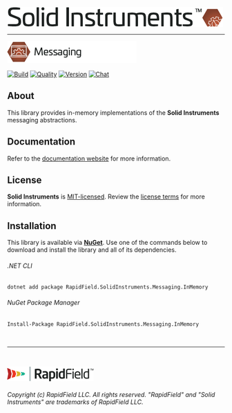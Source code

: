 <!--
Copyright (c) RapidField LLC. Licensed under the MIT License. See LICENSE.txt in the project root for license information.
-->

[![Solid Instruments logo](../../SolidInstruments.Logo.Color.Transparent.500w.png)](../../README.md)
- - -

![Messaging label](../RapidField.SolidInstruments.Messaging/Label.Messaging.300w.png)

[![Build](https://img.shields.io/appveyor/ci/rapidfield/solid-instruments?style=popout&label=build&logo=appveyor&logoColor=lightgrey)](https://ci.appveyor.com/project/rapidfield/solid-instruments/branch/master)
[![Quality](https://img.shields.io/codefactor/grade/github/rapidfield/solid-instruments/master.svg?style=popout&label=quality&logo=codeforces&logoColor=lightgrey)](https://www.codefactor.io/repository/github/rapidfield/solid-instruments)
[![Version](https://img.shields.io/nuget/vpre/RapidField.SolidInstruments.Messaging.InMemory.svg?style=popout&color=blue&label=version&logo=nuget&logoColor=lightgrey)](https://www.nuget.org/packages/RapidField.SolidInstruments.Messaging.InMemory)
[![Chat](https://img.shields.io/gitter/room/rapidfield/solid-instruments?style=popout&color=teal&label=chat&logo=gitter&logoColor=lightgrey)](https://gitter.im/RapidField/solid-instruments)

## About

This library provides in-memory implementations of the **Solid Instruments** messaging abstractions.

## Documentation

Refer to the [documentation website](https://www.solidinstruments.com/api/RapidField.SolidInstruments.Messaging.InMemory.html) for more information.

## License

**Solid Instruments** is [MIT-licensed](https://en.wikipedia.org/wiki/MIT_License). Review the [license terms](../../LICENSE.txt) for more information.

## Installation

This library is available via [**NuGet**](https://docs.microsoft.com/en-us/nuget/quickstart/install-and-use-a-package-in-visual-studio). Use one of the commands below to download and install the library and all of its dependencies.

###### .NET CLI

```shell
dotnet add package RapidField.SolidInstruments.Messaging.InMemory
```

###### NuGet Package Manager

```shell
Install-Package RapidField.SolidInstruments.Messaging.InMemory
```

<br />

- - -

<br />

[![RapidField logo](../../RapidField.Logo.Color.Black.Transparent.200w.png)](https://www.rapidfield.com)

###### Copyright (c) RapidField LLC. All rights reserved. "RapidField" and "Solid Instruments" are trademarks of RapidField LLC.